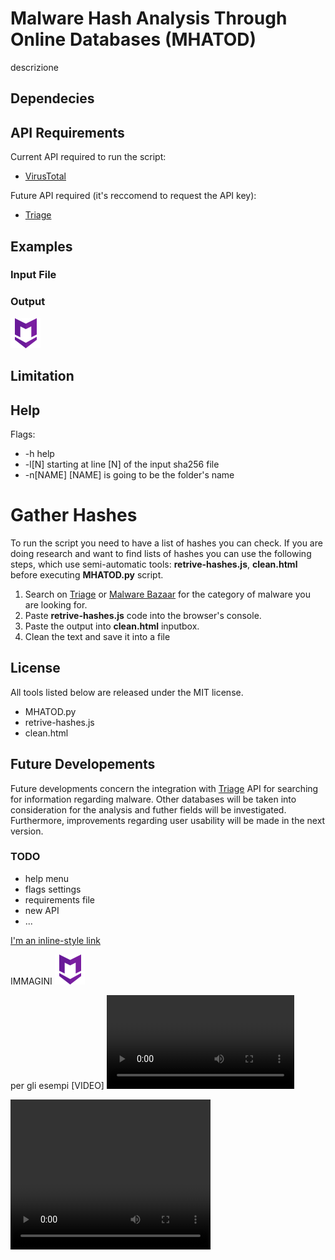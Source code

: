 # Malware Hash Analysis Through Online Databases (MHATOD)
descrizione

## Dependecies

## API Requirements
Current API required to run the script:
- [VirusTotal](https://www.virustotal.com/gui/search/)

Future API required (it's reccomend to request the API key):
- [Triage](https://tria.ge/s)



## Examples

### Input File

### Output
![Output folders](https://github.com/adam-p/markdown-here/raw/master/src/common/images/icon48.png)

## Limitation

## Help
Flags:
- -h          help
- -l\[N\]     starting at line \[N\] of the input sha256 file
- -n\[NAME\]  \[NAME\] is going to be the folder's name

# Gather Hashes
To run the script you need to have a list of hashes you can check. If you are doing research and want to find lists of hashes you can use the following steps, which use semi-automatic tools: **retrive-hashes.js**, **clean.html** before executing **MHATOD.py** script.

1. Search on [Triage](https://tria.ge/s) or [Malware Bazaar](https://bazaar.abuse.ch/) for the category of malware you are looking for.
2. Paste **retrive-hashes.js** code into the browser's console.
3. Paste the output into **clean.html** inputbox.
4. Clean the text and save it into a file

## License
All tools listed below are released under the MIT license.
- MHATOD.py
- retrive-hashes.js
- clean.html

## Future Developements
Future developments concern the integration with [Triage](https://tria.ge/s) API for searching for information regarding malware. Other databases will be taken into consideration for the analysis and futher fields will be investigated. Furthermore, improvements regarding user usability will be made in the next version.

### TODO
- help menu
- flags settings
- requirements file
- new API
- ...



[I'm an inline-style link](https://www.google.com)

IMMAGINI
![alt text](https://github.com/adam-p/markdown-here/raw/master/src/common/images/icon48.png "Logo Title Text 1")


per gli esempi
[VIDEO]
![](my_video.mov)

<video width="320" height="240" controls>
  <source src="video.mov" type="video/mp4">
</video>